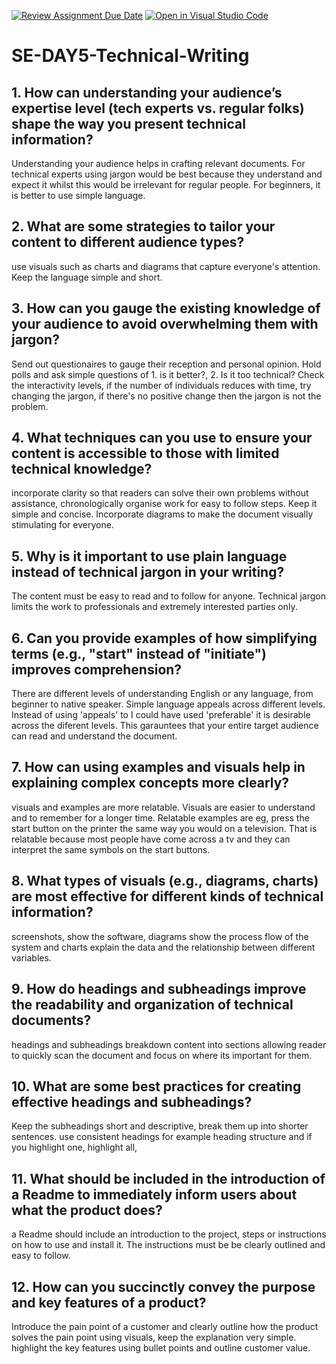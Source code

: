 [![Review Assignment Due Date](https://classroom.github.com/assets/deadline-readme-button-22041afd0340ce965d47ae6ef1cefeee28c7c493a6346c4f15d667ab976d596c.svg)](https://classroom.github.com/a/zsAR-pyY)
[![Open in Visual Studio Code](https://classroom.github.com/assets/open-in-vscode-2e0aaae1b6195c2367325f4f02e2d04e9abb55f0b24a779b69b11b9e10269abc.svg)](https://classroom.github.com/online_ide?assignment_repo_id=18906850&assignment_repo_type=AssignmentRepo)
# SE-DAY5-Technical-Writing
## 1. How can understanding your audience’s expertise level (tech experts vs. regular folks) shape the way you present technical information?
Understanding your audience helps in crafting relevant documents. For technical experts using jargon would be best because they understand and expect it whilst this would be irrelevant for regular people. For beginners, it is better to use simple language.

## 2. What are some strategies to tailor your content to different audience types?
use visuals such as charts and diagrams that capture everyone's attention. Keep the language simple and short. 

## 3. How can you gauge the existing knowledge of your audience to avoid overwhelming them with jargon?
Send out questionaires to gauge their reception and personal opinion. Hold polls and ask simple questions of 1. is it better?, 2. Is it too technical? 
Check the interactivity levels, if the number of individuals reduces with time, try changing the jargon, if there's no positive change then the jargon is not the problem.

## 4. What techniques can you use to ensure your content is accessible to those with limited technical knowledge?
incorporate clarity so that readers can solve their own problems without assistance, chronologically organise work for easy to follow steps.  Keep it simple and concise. Incorporate diagrams to make the document visually stimulating for everyone.

## 5. Why is it important to use plain language instead of technical jargon in your writing?
The content must be easy to read and to follow for anyone. Technical jargon limits the work to professionals and extremely interested parties only.
 
## 6. Can you provide examples of how simplifying terms (e.g., "start" instead of "initiate") improves comprehension?
There are different levels of understanding English or any language, from beginner to native speaker. Simple language appeals across different levels. Instead of using 'appeals' to I could have used 'preferable' it is desirable across the diferent levels. This garauntees that your entire target audience can read and understand the document.

## 7. How can using examples and visuals help in explaining complex concepts more clearly?
visuals and examples are more relatable. Visuals are easier to understand and to remember for a longer time. Relatable examples are eg, press the start button on the printer the same way you would on a television. That is relatable because most people have come across a tv and they can interpret the same symbols on the start buttons.

## 8. What types of visuals (e.g., diagrams, charts) are most effective for different kinds of technical information?
screenshots, show the software, diagrams show the process flow of the system and charts explain the data and the relationship between different variables.

## 9. How do headings and subheadings improve the readability and organization of technical documents?
headings and subheadings breakdown content into sections allowing reader to quickly scan the document and focus on where its important for them.

## 10. What are some best practices for creating effective headings and subheadings?
Keep the  subheadings short and descriptive, break them up into shorter sentences. use consistent headings for example heading structure and if you highlight one, highlight all,

## 11. What should be included in the introduction of a Readme to immediately inform users about what the product does?
a Readme should include an introduction to the project, steps or instructions on how to use and install it. The instructions must be be clearly outlined and easy to follow.

## 12. How can you succinctly convey the purpose and key features of a product?
Introduce the pain point of a customer and clearly outline how the product solves the pain point using visuals, keep the explanation very simple. highlight the key features using bullet points and outline customer value.
